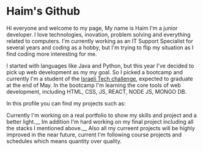 # Haim's Github
Hi everyone and welcome to my page,
My name is Haim I'm a junior developer.
I love technologies, inovation, problem solving and everything related to computers.
I'm currently working as an IT Support Specialist for several years and coding as a hobby, 
but I'm trying to flip my situation as I find coding more interesting for me.

I started with languages like Java and Python, but this year I've decided to pick up web development as my my goal.
So I picked a bootcamp and currently I'm a student of the [Israeli Tech challenge](https://www.itc.tech/), expected to graduate at the end of May.
In the bootcamp I'm learning the core tools of web development, including HTML, CSS, JS, REACT, NODE JS, MONGO DB.

In this profile you can find my projects such as:


Currently I'm working on a real portfolio to show my skills and project and a better light.__
Im addition I'm hard working on my final project including all the stacks I mentioned above.__
Also all my curreent projects will be highly improved in the near future, current I'm following course projects and schedules which means quantity over quality.


